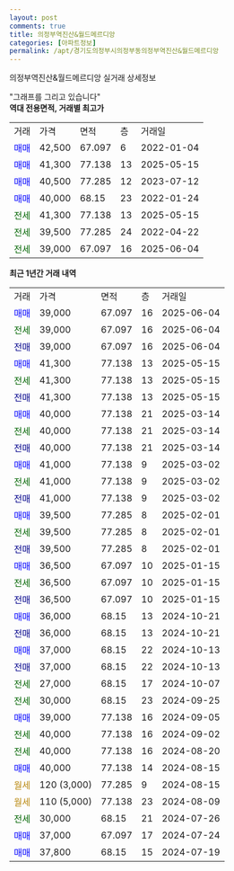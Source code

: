 ```yaml
---
layout: post
comments: true
title: 의정부역진산&월드메르디앙
categories: [아파트정보]
permalink: /apt/경기도의정부시의정부동의정부역진산&월드메르디앙
---
```


의정부역진산&월드메르디앙 실거래 상세정보

<script type="text/javascript">
  google.charts.load('current', {'packages':['line', 'corechart']});
  google.charts.setOnLoadCallback(drawChart);

  function drawChart() {
    var data = new google.visualization.DataTable();
    data.addColumn('date', '거래일');
    data.addColumn('number', "매매");
    data.addColumn('number', "전세");
    data.addColumn('number', "전매");

    data.addRows([[new Date(Date.parse("2025-06-04")), 39000, null, null], [new Date(Date.parse("2025-06-04")), null, 39000, null], [new Date(Date.parse("2025-06-04")), null, null, 39000], [new Date(Date.parse("2025-05-15")), 41300, null, null], [new Date(Date.parse("2025-05-15")), null, 41300, null], [new Date(Date.parse("2025-05-15")), null, null, 41300], [new Date(Date.parse("2025-03-14")), 40000, null, null], [new Date(Date.parse("2025-03-14")), null, 40000, null], [new Date(Date.parse("2025-03-14")), null, null, 40000], [new Date(Date.parse("2025-03-02")), 41000, null, null], [new Date(Date.parse("2025-03-02")), null, 41000, null], [new Date(Date.parse("2025-03-02")), null, null, 41000], [new Date(Date.parse("2025-02-01")), 39500, null, null], [new Date(Date.parse("2025-02-01")), null, 39500, null], [new Date(Date.parse("2025-02-01")), null, null, 39500], [new Date(Date.parse("2025-01-15")), 36500, null, null], [new Date(Date.parse("2025-01-15")), null, 36500, null], [new Date(Date.parse("2025-01-15")), null, null, 36500], [new Date(Date.parse("2024-10-21")), 36000, null, null], [new Date(Date.parse("2024-10-21")), null, null, 36000], [new Date(Date.parse("2024-10-13")), 37000, null, null], [new Date(Date.parse("2024-10-13")), null, null, 37000], [new Date(Date.parse("2024-10-07")), null, 27000, null], [new Date(Date.parse("2024-09-25")), null, 30000, null], [new Date(Date.parse("2024-09-05")), 39000, null, null], [new Date(Date.parse("2024-09-02")), null, 40000, null], [new Date(Date.parse("2024-08-20")), null, 40000, null], [new Date(Date.parse("2024-08-15")), 40000, null, null], [new Date(Date.parse("2024-08-15")), null, null, null], [new Date(Date.parse("2024-08-09")), null, null, null], [new Date(Date.parse("2024-07-26")), null, 30000, null], [new Date(Date.parse("2024-07-24")), 37000, null, null], [new Date(Date.parse("2024-07-19")), 37800, null, null]]);

    var options = {
      hAxis: {
        format: 'yyyy/MM/dd'
      },    
      lineWidth: 0,
      pointsVisible: true,    
      title: '최근 1년간 유형별 실거래가 분포',
      legend: { position: 'bottom' }
    };

    var formatter = new google.visualization.NumberFormat({pattern:'###,###'} );
    formatter.format(data, 1);
    formatter.format(data, 2);
    
    setTimeout(function() {
        var chart = new google.visualization.LineChart(document.getElementById('columnchart_material'));
        chart.draw(data, (options));
        document.getElementById('loading').style.display = 'none';
    }, 200);
  }
</script>


<div id="loading" style="z-index:20; display: block; margin-left: 0px">"그래프를 그리고 있습니다"</div>
<div id="columnchart_material" style="width: 95%; margin-left: 0px; display: block"></div>
<!-- contents start -->
<b>역대 전용면적, 거래별 최고가</b>
<table class="sortable">
    <tr>
      <td>거래</td>
      <td>가격</td>
      <td>면적</td>
      <td>층</td>
      <td>거래일</td>
    </tr>
        <tr>
          <td><a style="color: blue">매매</a></td>
          <td>42,500</td>
          <td>67.097</td>
          <td>6</td>
          <td>2022-01-04</td>
        </tr>            <tr>
          <td><a style="color: blue">매매</a></td>
          <td>41,300</td>
          <td>77.138</td>
          <td>13</td>
          <td>2025-05-15</td>
        </tr>            <tr>
          <td><a style="color: blue">매매</a></td>
          <td>40,500</td>
          <td>77.285</td>
          <td>12</td>
          <td>2023-07-12</td>
        </tr>            <tr>
          <td><a style="color: blue">매매</a></td>
          <td>40,000</td>
          <td>68.15</td>
          <td>23</td>
          <td>2022-01-24</td>
        </tr>        
        <tr>
              <td><a style="color: darkgreen">전세</a></td>
              <td>41,300</td>
              <td>77.138</td>
              <td>13</td>
              <td>2025-05-15</td>
            </tr>            <tr>
              <td><a style="color: darkgreen">전세</a></td>
              <td>39,500</td>
              <td>77.285</td>
              <td>24</td>
              <td>2022-04-22</td>
            </tr>            <tr>
              <td><a style="color: darkgreen">전세</a></td>
              <td>39,000</td>
              <td>67.097</td>
              <td>16</td>
              <td>2025-06-04</td>
            </tr>        
    
</table>

<b>최근 1년간 거래 내역</b>

<table class="sortable">
    <tr>
      <td>거래</td>
      <td>가격</td>
      <td>면적</td>
      <td>층</td>
      <td>거래일</td>
    </tr>
    <tr>
      <td><a style="color: blue">매매</a></td>
      <td>39,000</td>
      <td>67.097</td>
      <td>16</td>
      <td>2025-06-04</td>
    </tr>          <tr>
      <td><a style="color: darkgreen">전세</a></td>
      <td>39,000</td>
      <td>67.097</td>
      <td>16</td>
      <td>2025-06-04</td>
    </tr>          <tr>
      <td><a style="color: darkblue">전매</a></td>
      <td>39,000</td>
      <td>67.097</td>
      <td>16</td>
      <td>2025-06-04</td>
    </tr>          <tr>
      <td><a style="color: blue">매매</a></td>
      <td>41,300</td>
      <td>77.138</td>
      <td>13</td>
      <td>2025-05-15</td>
    </tr>          <tr>
      <td><a style="color: darkgreen">전세</a></td>
      <td>41,300</td>
      <td>77.138</td>
      <td>13</td>
      <td>2025-05-15</td>
    </tr>          <tr>
      <td><a style="color: darkblue">전매</a></td>
      <td>41,300</td>
      <td>77.138</td>
      <td>13</td>
      <td>2025-05-15</td>
    </tr>          <tr>
      <td><a style="color: blue">매매</a></td>
      <td>40,000</td>
      <td>77.138</td>
      <td>21</td>
      <td>2025-03-14</td>
    </tr>          <tr>
      <td><a style="color: darkgreen">전세</a></td>
      <td>40,000</td>
      <td>77.138</td>
      <td>21</td>
      <td>2025-03-14</td>
    </tr>          <tr>
      <td><a style="color: darkblue">전매</a></td>
      <td>40,000</td>
      <td>77.138</td>
      <td>21</td>
      <td>2025-03-14</td>
    </tr>          <tr>
      <td><a style="color: blue">매매</a></td>
      <td>41,000</td>
      <td>77.138</td>
      <td>9</td>
      <td>2025-03-02</td>
    </tr>          <tr>
      <td><a style="color: darkgreen">전세</a></td>
      <td>41,000</td>
      <td>77.138</td>
      <td>9</td>
      <td>2025-03-02</td>
    </tr>          <tr>
      <td><a style="color: darkblue">전매</a></td>
      <td>41,000</td>
      <td>77.138</td>
      <td>9</td>
      <td>2025-03-02</td>
    </tr>          <tr>
      <td><a style="color: blue">매매</a></td>
      <td>39,500</td>
      <td>77.285</td>
      <td>8</td>
      <td>2025-02-01</td>
    </tr>          <tr>
      <td><a style="color: darkgreen">전세</a></td>
      <td>39,500</td>
      <td>77.285</td>
      <td>8</td>
      <td>2025-02-01</td>
    </tr>          <tr>
      <td><a style="color: darkblue">전매</a></td>
      <td>39,500</td>
      <td>77.285</td>
      <td>8</td>
      <td>2025-02-01</td>
    </tr>          <tr>
      <td><a style="color: blue">매매</a></td>
      <td>36,500</td>
      <td>67.097</td>
      <td>10</td>
      <td>2025-01-15</td>
    </tr>          <tr>
      <td><a style="color: darkgreen">전세</a></td>
      <td>36,500</td>
      <td>67.097</td>
      <td>10</td>
      <td>2025-01-15</td>
    </tr>          <tr>
      <td><a style="color: darkblue">전매</a></td>
      <td>36,500</td>
      <td>67.097</td>
      <td>10</td>
      <td>2025-01-15</td>
    </tr>          <tr>
      <td><a style="color: blue">매매</a></td>
      <td>36,000</td>
      <td>68.15</td>
      <td>13</td>
      <td>2024-10-21</td>
    </tr>          <tr>
      <td><a style="color: darkblue">전매</a></td>
      <td>36,000</td>
      <td>68.15</td>
      <td>13</td>
      <td>2024-10-21</td>
    </tr>          <tr>
      <td><a style="color: blue">매매</a></td>
      <td>37,000</td>
      <td>68.15</td>
      <td>22</td>
      <td>2024-10-13</td>
    </tr>          <tr>
      <td><a style="color: darkblue">전매</a></td>
      <td>37,000</td>
      <td>68.15</td>
      <td>22</td>
      <td>2024-10-13</td>
    </tr>          <tr>
      <td><a style="color: darkgreen">전세</a></td>
      <td>27,000</td>
      <td>68.15</td>
      <td>17</td>
      <td>2024-10-07</td>
    </tr>          <tr>
      <td><a style="color: darkgreen">전세</a></td>
      <td>30,000</td>
      <td>68.15</td>
      <td>23</td>
      <td>2024-09-25</td>
    </tr>          <tr>
      <td><a style="color: blue">매매</a></td>
      <td>39,000</td>
      <td>77.138</td>
      <td>16</td>
      <td>2024-09-05</td>
    </tr>          <tr>
      <td><a style="color: darkgreen">전세</a></td>
      <td>40,000</td>
      <td>77.138</td>
      <td>16</td>
      <td>2024-09-02</td>
    </tr>          <tr>
      <td><a style="color: darkgreen">전세</a></td>
      <td>40,000</td>
      <td>77.138</td>
      <td>16</td>
      <td>2024-08-20</td>
    </tr>          <tr>
      <td><a style="color: blue">매매</a></td>
      <td>40,000</td>
      <td>77.138</td>
      <td>14</td>
      <td>2024-08-15</td>
    </tr>          <tr>
      <td><a style="color: darkgoldenrod">월세</a></td>
      <td>120 (3,000)</td>
      <td>77.285</td>
      <td>9</td>
      <td>2024-08-15</td>
    </tr>          <tr>
      <td><a style="color: darkgoldenrod">월세</a></td>
      <td>110 (5,000)</td>
      <td>77.138</td>
      <td>23</td>
      <td>2024-08-09</td>
    </tr>          <tr>
      <td><a style="color: darkgreen">전세</a></td>
      <td>30,000</td>
      <td>68.15</td>
      <td>21</td>
      <td>2024-07-26</td>
    </tr>          <tr>
      <td><a style="color: blue">매매</a></td>
      <td>37,000</td>
      <td>67.097</td>
      <td>17</td>
      <td>2024-07-24</td>
    </tr>          <tr>
      <td><a style="color: blue">매매</a></td>
      <td>37,800</td>
      <td>68.15</td>
      <td>15</td>
      <td>2024-07-19</td>
    </tr>      </table>
<!-- contents end -->    

